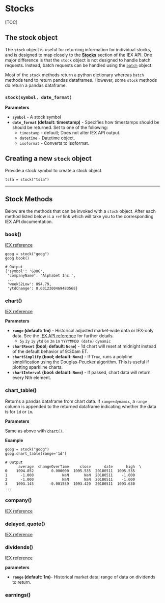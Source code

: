 # Stocks

[TOC]

## The stock object

The `stock` object is useful for returning information for individual stocks, and is designed to map closely to the __[Stocks](https://iextrading.com/developer/docs/#stocks)__ section of the IEX API. One major difference is that the `stock` object is not designed to handle batch requests. Instead, batch requests can be handled using the [`batch`](batch) object.

Most of the `stock` methods return a python dictionary whereas `batch` methods tend to return pandas dataframes. However, some `stock` methods do return a pandas dataframe.

### `stock(symbol, date_format)`

__Parameters__

* __`symbol`__ - A stock symbol
* __`date_format` (default: timestamp)__ - Specifies how timestamps should be should be returned. Set to one of the following:
    * `timestamp` - default; Does not alter IEX API output.
    * `datetime` - Datetime object.
    * `isoformat` - Converts to isoformat.

## Creating a new `stock` object

Provide a stock symbol to create a stock object.

```
tsla = stock("tsla")
```

----

## Stock Methods

Below are the methods that can be invoked with a `stock` object. After each method listed below is a `ref` link which will take you to the corresponding IEX API documentation.

### book()

[IEX reference](https://iextrading.com/developer/docs/#book)

```{python}
goog = stock("goog")
goog.book()
```

    # Output
    {'symbol': 'GOOG',
     'companyName': 'Alphabet Inc.',
     ...
     'week52Low': 894.79,
     'ytdChange': 0.0312300469483568}

### chart()

[IEX reference](https://iextrading.com/developer/docs/#chart)

__Parameters__

* __`range` (default: 1m)__ - Historical adjusted market-wide data or IEX-only data. See the [IEX API reference](https://iextrading.com/developer/docs/#chart) for further details.
    - `5y` `2y` `1y` `ytd` `6m` `3m` `1m` `YYYYMMDD (date)` `dynamic`
* __`chartReset` (bool; default: `None`)__ - 1d chart will reset at midnight instead of the default behavior of 9:30am ET.
* __`chartSimplify` (bool; default: `None`)__ -  If `True`, runs a polyline simplification using the Douglas-Peucker algorithm. This is useful if plotting sparkline charts.
* __`chartInterval` (bool: default: `None`)__ -  If passed, chart data will return every Nth element.

### chart_table()

Returns a pandas dataframe from chart data. If `range=dynamic`, a `range` column is appended to the returned dataframe indicating whether the data is for `1d` or `1m`.

__Parameters__

Same as above with [`chart()`](#chart).

__Example__

```{python}
goog = stock("goog")
goog.chart_table(range='1d')
```

    # Output
          average  changeOverTime     close      date      high  \
    0    1094.852        0.000000  1095.535  20180511  1095.535
    1      -1.000             NaN       NaN  20180511    -1.000
    2      -1.000             NaN       NaN  20180511    -1.000
    3    1093.145       -0.001559  1093.420  20180511  1093.630
    ...


### company()

[IEX reference](https://iextrading.com/developer/docs/#company)

### delayed_quote()

[IEX reference](https://iextrading.com/developer/docs/#delayed-quote)

### dividends()

[IEX reference](https://iextrading.com/developer/docs/#dividends)

__parameters__

* __`range` (default: 1m)__- Historical market data; range of data on dividends to return.

### earnings()









